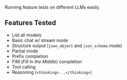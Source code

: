 Running feature tests on different LLMs easily.

## Features Tested

- List all models
- Basic chat w/ stream mode
- Structure output (`json_object` and `json_schema` mode)
- Partial mode
- Prefix completion
- FIM (*Fill In the Middle*) completion
- Tool calling
- Reasoning (`<thinking>...</thinking>`)
